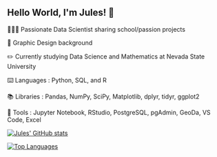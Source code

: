 ## Hello World, I'm Jules! 👋

👩🏻‍💻 Passionate Data Scientist sharing school/passion projects

🎨 Graphic Design background

✏️ Currently studying Data Science and Mathematics at Nevada State University

⌨️ Languages : Python, SQL, and R

📚 Libraries : Pandas, NumPy, SciPy, Matplotlib, dplyr, tidyr, ggplot2

🔧 Tools : Jupyter Notebook, RStudio, PostgreSQL, pgAdmin, GeoDa, VS Code, Excel

[![Jules' GitHub stats](https://github-readme-stats.vercel.app/api?username=julesrose04)](https://github.com/julesrose04/github-readme-stats)

[![Top Languages](https://github-readme-stats.vercel.app/api/top-langs/?username=julesrose04)](https://github.com/julesrose04/github-readme-stats)
